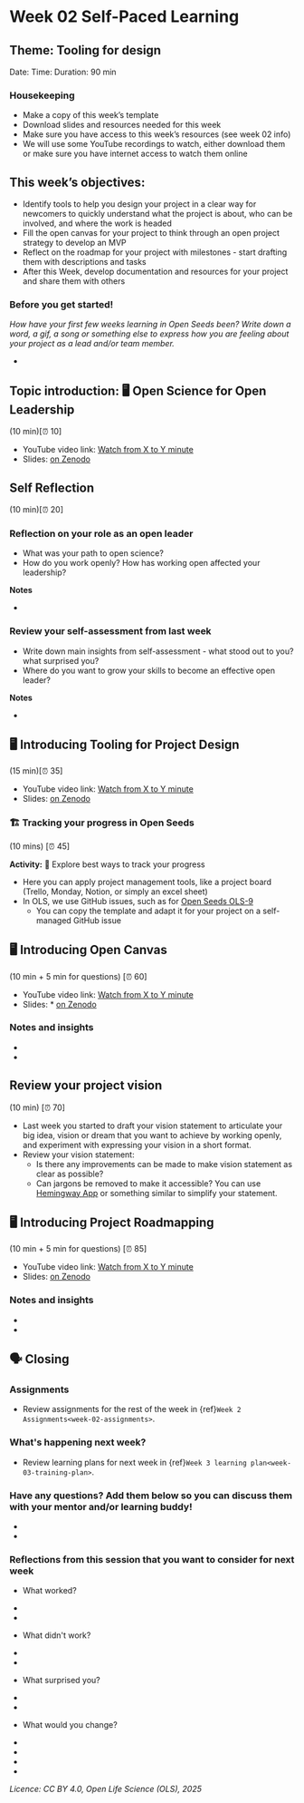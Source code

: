 # Week 02 Self-Paced Learning

## Theme: Tooling for design

Date:
Time:
Duration: 90 min

### Housekeeping 

* Make a copy of this week’s template 
* Download slides and resources needed for this week
* Make sure you have access to this week’s resources (see week 02 info)
* We will use some YouTube recordings to watch, either download them or make sure you have internet access to watch them online

## This week’s objectives:

- Identify tools to help you design your project in a clear way for newcomers to quickly understand what the project is about, who can be involved, and where the work is headed
- Fill the open canvas for your project to think through an open project strategy to develop an MVP
- Reflect on the roadmap for your project with milestones - start drafting them with descriptions and tasks
- After this Week, develop documentation and resources for your project and share them with others

### Before you get started!

*How have your first few weeks learning in Open Seeds been? Write down a word, a gif, a song or something else to express how you are feeling about your project as a lead and/or team member.*

*

## Topic introduction: 🖥 Open Science for Open Leadership

(10 min)[⏰ 10]

* YouTube video link: [Watch from X to Y minute](https://www.youtube.com/watch?v=riBa5faSNIs&list=PL1CvC6Ez54KBD7zi7YSSS_L_WH87w5eo1&index=3)
* Slides: [on Zenodo](https://zenodo.org/records/14268572/files/%5BOLS-9%5D%20Week%2002%20-%20open%20leadership.pdf?download=1)   


## Self Reflection

(10 min)[⏰ 20]

### Reflection on your role as an open leader

* What was your path to open science? 
* How do you work openly? How has working open affected your leadership?

**Notes**

* 

### Review your self-assessment from last week

* Write down main insights from self-assessment - what stood out to you? what surprised you?
* Where do you want to grow your skills to become an effective open leader?

**Notes**

* 

## 🖥 Introducing Tooling for Project Design

(15 min)[⏰ 35]

* YouTube video link: [Watch from X to Y minute](https://www.youtube.com/watch?v=riBa5faSNIs&list=PL1CvC6Ez54KBD7zi7YSSS_L_WH87w5eo1&index=3)
* Slides: [on Zenodo](https://zenodo.org/records/14268572/files/%5BOLS-9%5D%20Week%2002%20-%20Tooling%20for%20Project%20Design.pptx?download=1)   

### 🏗️ Tracking your progress in Open Seeds

(10 mins) [⏰ 45]

**Activity:** 📑 Explore best ways to track your progress

* Here you can apply project management tools, like a project board (Trello, Monday, Notion, or simply an excel sheet)
* In OLS, we use GitHub issues, such as for [Open Seeds OLS-9](https://github.com/open-life-science/ols-9/issues)
  * You can copy the template and adapt it for your project on a self-managed GitHub issue

## 🖥 Introducing Open Canvas

(10 min + 5 min for questions) [⏰ 60]

* YouTube video link: [Watch from X to Y minute](https://www.youtube.com/watch?v=riBa5faSNIs&list=PL1CvC6Ez54KBD7zi7YSSS_L_WH87w5eo1&index=3)
* Slides: * [on Zenodo](https://zenodo.org/records/14268572/files/%5BOLS-9%5D%20Week%2002%20-%20Open%20Canvas%20for%20Project%20Strategy.pptx?download=1)  

### Notes and insights

* 
* 


## Review your project vision

(10 min) [⏰ 70]

* Last week you started to draft your vision statement to articulate your big idea, vision or dream that you want to achieve by working openly, and experiment with expressing your vision in a short format.
* Review your vision statement:
    * Is there any improvements can be made to make vision statement as clear as possible?
    * Can jargons be removed to make it accessible? You can use [Hemingway App](https://hemingwayapp.com/) or something similar to simplify your statement.

## 🖥 Introducing Project Roadmapping

(10 min + 5 min for questions) [⏰ 85]

* YouTube video link: [Watch from X to Y minute](https://www.youtube.com/watch?v=riBa5faSNIs&list=PL1CvC6Ez54KBD7zi7YSSS_L_WH87w5eo1&index=3)
* Slides: [on Zenodo](https://zenodo.org/records/14268572/files/%5BOLS-9%5D%20Week%2002%20-%20Roadmapping.pptx?download=1) 
  
### Notes and insights

* 
* 

## 🗣️ Closing

### Assignments

* Review assignments for the rest of the week in {ref}`Week 2 Assignments<week-02-assignments>`.

### What's happening next week?

* Review learning plans for next week in {ref}`Week 3 learning plan<week-03-training-plan>`.

### Have any questions? Add them below so you can discuss them with your mentor and/or learning buddy!

* 
* 

### Reflections from this session that you want to consider for next week

* What worked?

*
*

* What didn't work?

*
*

* What surprised you?

*
*

* What would you change?
 
* 
* 
*
*

*Licence: CC BY 4.0, Open Life Science (OLS), 2025*
